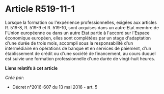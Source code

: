 # Article R519-11-1

Lorsque la formation ou l'expérience professionnelles, exigées aux articles R. 519-8, R. 519-9 et R. 519-10, sont acquises
dans un autre Etat membre de l'Union européenne ou dans un autre Etat partie à l'accord sur l'Espace économique européen,
elles sont complétées par un stage d'adaptation d'une durée de trois mois, accompli sous la responsabilité d'un intermédiaire
en opérations de banque et en services de paiement, d'un établissement de crédit ou d'une société de financement, au cours
duquel est suivie une formation professionnelle d'une durée de vingt-huit heures.

**Liens relatifs à cet article**

_Créé par_:

  - Décret n°2016-607 du 13 mai 2016 - art. 5
